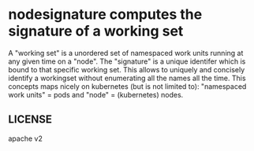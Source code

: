 # nodesignature computes the signature of a working set

A "working set" is a unordered set of namespaced work units running at any given time on a "node".
The "signature" is a unique identifer which is bound to that specific working set.
This allows to uniquely and concisely identify a workingset without enumerating all the names all
the time. This concepts maps nicely on kubernetes (but is not limited to):
"namespaced work units" = pods and "node" = (kubernetes) nodes.

## LICENSE

apache v2

